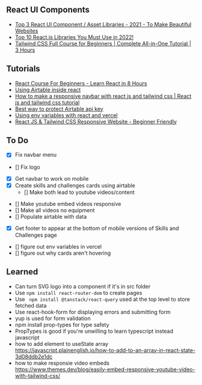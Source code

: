 ## React UI Components
- [Top 3 React UI Component / Asset Libraries - 2021 - To Make Beautiful Websites](https://www.youtube.com/watch?v=FUZXCRk9nIY)
- [Top 10 React.js Libraries You Must Use in 2022!](https://www.youtube.com/watch?v=gkKGlYRVd8A)
- [Tailwind CSS Full Course for Beginners | Complete All-in-One Tutorial | 3 Hours](https://www.youtube.com/watch?v=lCxcTsOHrjo)

## Tutorials
- [React Course For Beginners - Learn React in 8 Hours](https://www.youtube.com/watch?v=f55qeKGgB_M) 
- [Using Airtable inside react](https://youtu.be/PJz1QlpRJeQ)
- [How to make a responsive navbar with react js and tailwind css | React js and tailwind css tutorial](https://www.youtube.com/watch?v=74ys-dT94mA)
- [Best way to protect Airtable api key](https://community.airtable.com/t5/development-apis/best-way-to-protect-api-key-while-using-js/td-p/136139)
- [Using env variables with react and vercel](https://dev.to/manitej/the-ultimate-guide-to-using-environment-variables-with-create-react-app-2oo9)
- [React JS & Tailwind CSS Responsive Website - Beginner Friendly](https://www.youtube.com/watch?v=ZU-drSVodBw)

## To Do
- [x] Fix navbar menu
- [] Fix logo
- [x] Get navbar to work on mobile
- [x] Create skills and challenges cards using airtable
  - [] Make both lead to youtube videos/content
- [] Make youtube embed videos responsive
- [] Make all videos no equipment
- [] Populate airtable with data
- [x] Get footer to appear at the bottom of mobile versions of Skills and Challenges page
- [] figure out env variables in vercel
- [] figure out why cards aren't hovering


## Learned
- Can turn SVG logo into a component if it's in src folder
- Use `npm install react-router-dom` to create pages
- Use ` npm install @tanstack/react-query` used at the top level to store fetched data
- Use react-hook-form for displaying errors and submitting form
- yup is used for form validation
- npm install prop-types for type safety 
- PropTypes is good if you're unwilling to learn typescript instead javascript
- how to add element to useState array https://javascript.plainenglish.io/how-to-add-to-an-array-in-react-state-3d08ddb2e1dc
- how to make responsie video embeds https://www.themes.dev/blog/easily-embed-responsive-youtube-video-with-tailwind-css/
